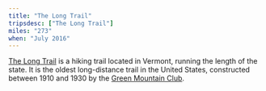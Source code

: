 ```yaml
---
title: "The Long Trail"
tripsdesc: ["The Long Trail"]
miles: "273"
when: "July 2016"
---
```


[The Long Trail](https://en.wikipedia.org/wiki/Long_Trail) is a hiking trail located in Vermont, running the length of the state. It is the oldest long-distance trail in the United States, constructed between 1910 and 1930 by the [Green Mountain Club](https://www.greenmountainclub.org/).
